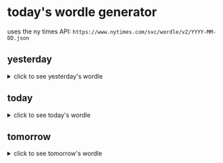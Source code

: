 # today's wordle generator

uses the ny times API: `https://www.nytimes.com/svc/wordle/v2/YYYY-MM-DD.json`

## yesterday

<details>
    <summary>click to see yesterday's wordle</summary>

    media

</details>

## today

<details>
    <summary>click to see today's wordle</summary>

    tidal

</details>

## tomorrow

<details>
    <summary>click to see tomorrow's wordle</summary>

    outer

</details>
